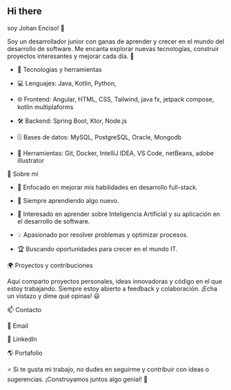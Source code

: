 ## Hi there 
soy Johan Enciso! 👋

Soy un desarrollador junior con ganas de aprender y crecer en el mundo del desarrollo de software. Me encanta explorar nuevas tecnologías, construir proyectos interesantes y mejorar cada día. 🚀

- 🚀 Tecnologías y herramientas

- 💻 Lenguajes: Java, Kotlin, Python,

- 🌐 Frontend: Angular, HTML, CSS, Tailwind, java fx, jetpack compose, kotlin multiplaforms 

- 🛠️ Backend: Spring Boot, Ktor, Node.js

- 🗄️ Bases de datos: MySQL, PostgreSQL, Oracle, Mongodb

- 🔧 Herramientas: Git, Docker, IntelliJ IDEA, VS Code, netBeans, adobe illustrator

📌 Sobre mí

- 🎯 Enfocado en mejorar mis habilidades en desarrollo full-stack.
 
- 📖 Siempre aprendiendo algo nuevo.

- 🤖 Interesado en aprender sobre Inteligencia Artificial y su aplicación en el desarrollo de software.

- 💡 Apasionado por resolver problemas y optimizar procesos.

- 🏆 Buscando oportunidades para crecer en el mundo IT.

🌍 Proyectos y contribuciones

Aquí comparto proyectos personales, ideas innovadoras y código en el que estoy trabajando. Siempre estoy abierto a feedback y colaboración. ¡Echa un vistazo y dime qué opinas! 😃

📫 Contacto

📧 Email

💼 LinkedIn

🌎 Portafolio

⭐ Si te gusta mi trabajo, no dudes en seguirme y contribuir con ideas o sugerencias. ¡Construyamos juntos algo genial! 🚀


<!--
**johanenciso0311/johanenciso0311** is a ✨ _special_ ✨ repository because its `README.md` (this file) appears on your GitHub profile.

Here are some ideas to get you started:

- 🔭 I’m currently working on ...
- 🌱 I’m currently learning ...
- 👯 I’m looking to collaborate on ...
- 🤔 I’m looking for help with ...
- 💬 Ask me about ...
- 📫 How to reach me: ...
- 😄 Pronouns: ...
- ⚡ Fun fact: ...
-->
